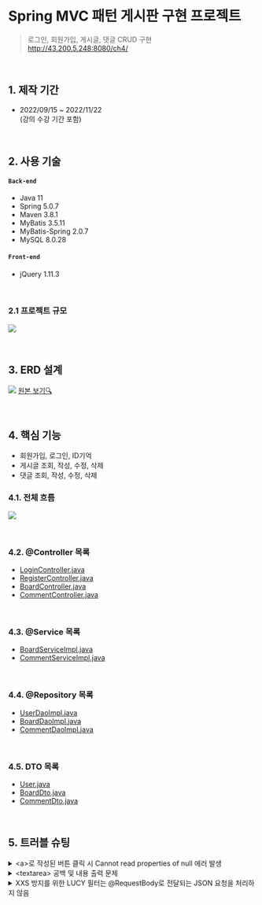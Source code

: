 # Spring MVC 패턴 게시판 구현 프로젝트

>로그인, 회원가입, 게시글, 댓글 CRUD 구현  
>http://43.200.5.248:8080/ch4/

</br>

## 1. 제작 기간
* 2022/09/15 ~ 2022/11/22  
(강의 수강 기간 포함)  

</br>

## 2. 사용 기술
#### `Back-end`
  - Java 11
  - Spring 5.0.7
  - Maven 3.8.1
  - MyBatis 3.5.11
  - MyBatis-Spring 2.0.7
  - MySQL 8.0.28
#### `Front-end`
  - jQuery 1.11.3

</br>

### 2.1 프로젝트 규모
![](https://www.notion.so/image/https%3A%2F%2Fs3-us-west-2.amazonaws.com%2Fsecure.notion-static.com%2F0f258e48-f75e-4878-9708-be13982c890e%2FUntitled.png?id=8b6ece8a-1cab-46e2-9fb7-17b1f02df066&table=block&spaceId=d45b6527-cc9f-4af9-b7e8-975463d8b2e5&width=2000&userId=504d5d0d-ce4c-40f0-8ccd-2a8fd23e22dc&cache=v2)

</br>

## 3. ERD 설계
![](https://www.notion.so/image/https%3A%2F%2Fs3-us-west-2.amazonaws.com%2Fsecure.notion-static.com%2Ff129d24f-e486-445d-bc44-297a4d280150%2FUntitled.png?id=f619e8f6-2c9e-4b91-be93-ebb471605512&table=block&spaceId=d45b6527-cc9f-4af9-b7e8-975463d8b2e5&width=2000&userId=504d5d0d-ce4c-40f0-8ccd-2a8fd23e22dc&cache=v2)
[원본 보기🔍](https://www.erdcloud.com/p/FiJ24GFdndCGSCDXG)

</br>

## 4. 핵심 기능
  - 회원가입, 로그인, ID기억  
  - 게시글 조회, 작성, 수정, 삭제  
  - 댓글 조회, 작성, 수정, 삭제  

### 4.1. 전체 흐름  
![](https://www.notion.so/image/https%3A%2F%2Fs3-us-west-2.amazonaws.com%2Fsecure.notion-static.com%2F1be62653-6a5a-49d1-8e6e-b0d00c39d0d2%2FUntitled.png?table=block&id=1f3c28d4-d0c4-4623-8538-85f75f32e182&spaceId=d45b6527-cc9f-4af9-b7e8-975463d8b2e5&width=2000&userId=504d5d0d-ce4c-40f0-8ccd-2a8fd23e22dc&cache=v2)

</br>

### 4.2. @Controller 목록  
- [LoginController.java](https://github.com/a11chan/springJungSuk_ch4_1/blob/fa79de6844cd94dbfaeebb0e370fee2c779de89c/src/main/java/com/fastcampus/ch4/controller/LoginController.java)
- [RegisterController.java](https://github.com/a11chan/springJungSuk_ch4_1/blob/fa79de6844cd94dbfaeebb0e370fee2c779de89c/src/main/java/com/fastcampus/ch4/controller/RegisterController.java)
- [BoardController.java](https://github.com/a11chan/springJungSuk_ch4_1/blob/fa79de6844cd94dbfaeebb0e370fee2c779de89c/src/main/java/com/fastcampus/ch4/controller/BoardController.java)
- [CommentController.java](https://github.com/a11chan/springJungSuk_ch4_1/blob/fa79de6844cd94dbfaeebb0e370fee2c779de89c/src/main/java/com/fastcampus/ch4/controller/CommentController.java)

</br>

### 4.3. @Service 목록  
- [BoardServiceImpl.java](https://github.com/a11chan/springJungSuk_ch4_1/blob/fa79de6844cd94dbfaeebb0e370fee2c779de89c/src/main/java/com/fastcampus/ch4/service/BoardServiceImpl.java)
- [CommentServiceImpl.java](https://github.com/a11chan/springJungSuk_ch4_1/blob/fa79de6844cd94dbfaeebb0e370fee2c779de89c/src/main/java/com/fastcampus/ch4/service/CommentServiceImpl.java)

</br>

### 4.4. @Repository 목록  
- [UserDaoImpl.java](https://github.com/a11chan/springJungSuk_ch4_1/blob/fa79de6844cd94dbfaeebb0e370fee2c779de89c/src/main/java/com/fastcampus/ch4/dao/UserDaoImpl.java)
- [BoardDaoImpl.java](https://github.com/a11chan/springJungSuk_ch4_1/blob/fa79de6844cd94dbfaeebb0e370fee2c779de89c/src/main/java/com/fastcampus/ch4/dao/BoardDaoImpl.java)
- [CommentDaoImpl.java](https://github.com/a11chan/springJungSuk_ch4_1/blob/fa79de6844cd94dbfaeebb0e370fee2c779de89c/src/main/java/com/fastcampus/ch4/dao/CommentDaoImpl.java)

</br>

### 4.5. DTO 목록  
- [User.java](https://github.com/a11chan/springJungSuk_ch4_1/blob/fa79de6844cd94dbfaeebb0e370fee2c779de89c/src/main/java/com/fastcampus/ch4/domain/User.java)
- [BoardDto.java](https://github.com/a11chan/springJungSuk_ch4_1/blob/fa79de6844cd94dbfaeebb0e370fee2c779de89c/src/main/java/com/fastcampus/ch4/domain/BoardDto.java)
- [CommentDto.java](https://github.com/a11chan/springJungSuk_ch4_1/blob/fa79de6844cd94dbfaeebb0e370fee2c779de89c/src/main/java/com/fastcampus/ch4/domain/CommentDto.java)

</br>

## 5. 트러블 슈팅  
<details>
<summary>
&lt;a&gt;로 작성된 버튼 클릭 시 Cannot read properties of null 에러 발생
</summary>
<div markdown="1">

- &lt;a&gt; 속성에 `href=”#”` 을 추가
- 클릭 이벤트 함수 최상단에 `e.preventDefault()` 추가하여 해결

</div>
</details>

<details>
<summary>
&lt;textarea&gt; 공백 및 내용 출력 문제
</summary>

- &lt;textarea&gt;에 값을 출력할 때는 val() 사용, text()로 하면 새로고침 해야만 값이 보임
- [&lt;textarea&gt;에 공백 제거하는 방법](https://okky.kr/articles/292680)

</details>

<details>
<summary>
XXS 방지를 위한 LUCY 필터는 @RequestBody로 전달되는 JSON 요청을 처리하지 않음
</summary>

- 임시로 &lt;, &gt;를 특수문자로 바꿔 출력하는 함수 추가
  - ```javascript
    function tagEscape(string) {
      string = string.replace(/\</g, "〈");
      string = string.replace(/\>/g, "〉");
      return string;
    }
    ```
  - [참고 사이트 링크](https://oingdaddy.tistory.com/375)

- 추후 적용할 다른 방법([Spring Boot에서 JSON API에 XSS Filter 적용하기](https://jojoldu.tistory.com/470))

</details>
